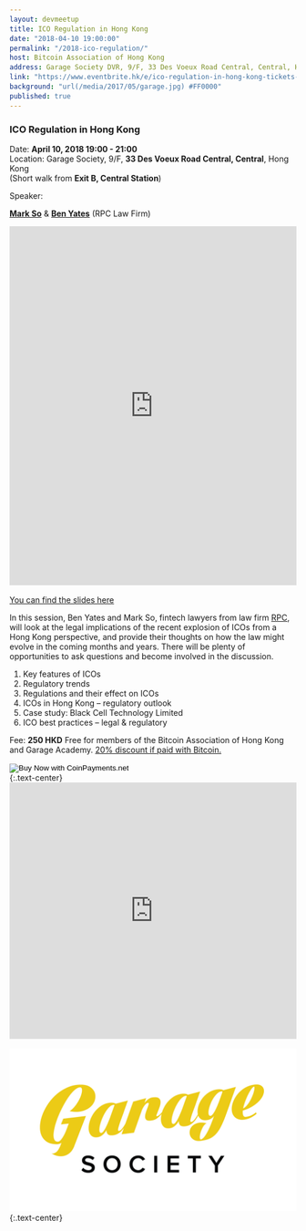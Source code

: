 ```yaml
---
layout: devmeetup
title: ICO Regulation in Hong Kong
date: "2018-04-10 19:00:00"
permalink: "/2018-ico-regulation/"
host: Bitcoin Association of Hong Kong
address: Garage Society DVR, 9/F, 33 Des Voeux Road Central, Central, Hong Kong
link: "https://www.eventbrite.hk/e/ico-regulation-in-hong-kong-tickets-44825178315"
background: "url(/media/2017/05/garage.jpg) #FF0000"
published: true
---
```


### ICO Regulation in Hong Kong

Date: **April 10, 2018 19:00 - 21:00**     
Location: Garage Society, 9/F, **33 Des Voeux Road Central, Central**, Hong Kong     
(Short walk from **Exit B, Central Station**)     

Speaker:

**[Mark So](https://www.rpc.co.uk/people/mark-so/)** & **[Ben Yates](https://www.rpc.co.uk/people/ben-yates/)** (RPC Law Firm)

<iframe width="100%" height="630" src="https://www.youtube.com/embed/xn0xmQ_Hlnc" frameborder="0" allowfullscreen></iframe>

[You can find the slides here](/media/2018/04/regulation.pdf)

In this session, Ben Yates and Mark So, fintech lawyers from law firm [RPC](https://www.rpc.co.uk/), will look at the legal implications of the recent explosion of ICOs from a Hong Kong perspective, and provide their thoughts on how the law might evolve in the coming months and years. There will be plenty of opportunities to ask questions and become involved in the discussion.

1. Key features of ICOs
2. Regulatory trends
3. Regulations and their effect on ICOs
4. ICOs in Hong Kong – regulatory outlook
5. Case study: Black Cell Technology Limited
6. ICO best practices – legal & regulatory

Fee: **250 HKD**
Free for members of the Bitcoin Association of Hong Kong and Garage Academy.
[20% discount if paid with Bitcoin.](https://www.coinpayments.net/index.php?cmd=_pay&reset=1&merchant=84ffa7d089e5eefdc9ff75f09f948f80&item_name=ICO+Regulation+Talk&currency=HKD&amountf=200.00000000&quantity=1&allow_quantity=0&want_shipping=0&allow_extra=1&)

<form action="https://www.coinpayments.net/index.php" method="post">
	<input type="hidden" name="cmd" value="_pay_simple">
	<input type="hidden" name="reset" value="1">
	<input type="hidden" name="merchant" value="84ffa7d089e5eefdc9ff75f09f948f80">
	<input type="hidden" name="item_name" value="ICO Regulation Talk">
	<input type="hidden" name="item_desc" value="ICO Regulation Talk">
	<input type="hidden" name="currency" value="HKD">
	<input type="hidden" name="amountf" value="200.00000000">
	<input type="hidden" name="want_shipping" value="0">
	<input type="hidden" name="success_url" value="https://www.eventbrite.hk/e/ico-regulation-in-hong-kong-tickets-44825178315">
	<input type="hidden" name="cancel_url" value="https://www.eventbrite.hk/e/ico-regulation-in-hong-kong-tickets-44825178315">
	<input type="image" src="https://www.coinpayments.net/images/pub/CP-main-large.png" alt="Buy Now with CoinPayments.net">
</form>
{:.text-center}

<iframe src="https://www.google.com/maps/embed?pb=!1m18!1m12!1m3!1d388.06037911364206!2d114.15734325906284!3d22.282788377979923!2m3!1f0!2f0!3f0!3m2!1i1024!2i768!4f13.1!3m3!1m2!1s0x34040064a09d4adf%3A0x12681b7f2253e855!2sGarage+Society+Central!5e0!3m2!1sen!2shk!4v1522846323880" width="100%" height="450" frameborder="0" style="border:0" allowfullscreen></iframe>

[![Garage Society](/media/2017/05/garagesociety.png)](http://www.thegaragesociety.com/)
{:.text-center}
